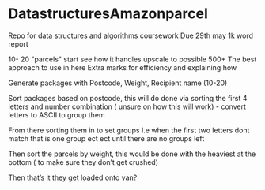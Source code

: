 # DatastructuresAmazonparcel
Repo for data structures and algorithms coursework
Due 29th may
1k word report

10- 20 "parcels" start see how it handles upscale to possible 500+
The best approach to use in here
Extra marks for efficiency and explaining how



Generate packages with Postcode, Weight, Recipient name (10-20)

Sort packages based on postcode, this will do done via sorting the first 4 letters and number combination ( unsure on how this will work) - convert letters to ASCII to group them

From there sorting  them in to set groups I.e when the first two letters dont match that is one group ect ect until there are no groups left

Then sort the parcels by weight, this would be done with the heaviest at the bottom ( to make sure they don’t get crushed) 

Then that’s it they get loaded onto van?
